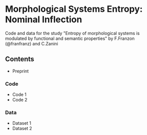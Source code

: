 # Morphological Systems Entropy: Nominal Inflection
Code and data for the study "Entropy of morphological systems is modulated by functional and semantic properties" by F.Franzon (@franfranz) and C.Zanini

## Contents
* Preprint
### Code
* Code 1
* Code 2
### Data 
* Dataset 1
* Dataset 2
